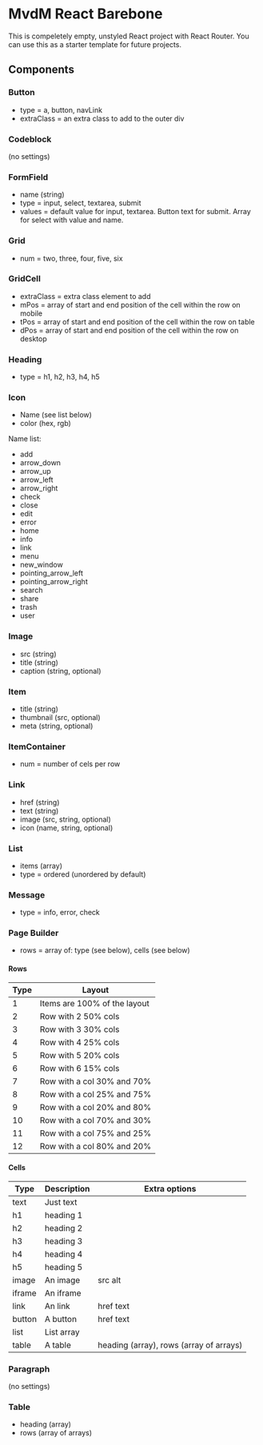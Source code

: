 # MvdM React Barebone 
This is compeletely empty, unstyled React project with React Router. You can use this as a starter template for future projects.

## Components
### Button
* type = a, button, navLink
* extraClass = an extra class to add to the outer div
### Codeblock
(no settings)
### FormField
* name (string)
* type = input, select, textarea, submit
* values = default value for input, textarea. Button text for submit. Array for select with value and name.
### Grid
* num = two, three, four, five, six
### GridCell
* extraClass = extra class element to add
* mPos = array of start and end position of the cell within the row on mobile
* tPos = array of start and end position of the cell within the row on table
* dPos = array of start and end position of the cell within the row on desktop
### Heading
* type = h1, h2, h3, h4, h5
### Icon
* Name (see list below)
* color (hex, rgb)

Name list:
* add
* arrow_down
* arrow_up
* arrow_left
* arrow_right
* check
* close
* edit
* error
* home
* info
* link
* menu
* new_window
* pointing_arrow_left
* pointing_arrow_right
* search
* share
* trash
* user
### Image 
* src (string)
* title (string)
* caption (string, optional)
### Item
* title (string)
* thumbnail (src, optional)
* meta (string, optional)
### ItemContainer
* num = number of cels per row
### Link
* href (string)
* text (string)
* image (src, string, optional)
* icon (name, string, optional)
### List
* items (array)
* type = ordered (unordered by default)
### Message
* type = info, error, check
### Page Builder
* rows = array of: type (see below), cells (see below)

#### Rows
| Type | Layout |
| ---- | ------ |
| 1 | Items are 100% of the layout |
| 2 | Row with 2 50% cols |
| 3 | Row with 3 30% cols |
| 4 | Row with 4 25% cols |
| 5 | Row with 5 20% cols |
| 6 | Row with 6 15% cols |
| 7 | Row with a col 30% and 70% |
| 8 | Row with a col 25% and 75% |
| 9 | Row with a col 20% and 80% |
| 10 | Row with a col 70% and 30% |
| 11 | Row with a col 75% and 25% |
| 12 | Row with a col 80% and 20% |

#### Cells
| Type | Description | Extra options |
| ---- | ----------- | ------------- |
| text | Just text | |
| h1 | heading 1 | |
| h2 | heading 2 | |
| h3 | heading 3 | | 
| h4 | heading 4 | |
| h5 | heading 5 | |
| image | An image | src alt |
| iframe | An iframe | |
| link | An link | href text |
| button | A button | href text |
| list | List array | |
| table | A table | heading (array), rows (array of arrays) |
### Paragraph
(no settings)
### Table
* heading (array)
* rows (array of arrays)
